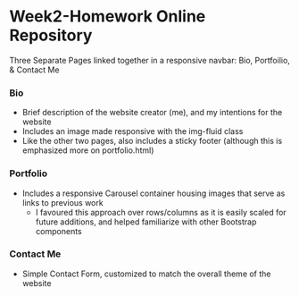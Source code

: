 # Week2-Homework Online Repository

Three Separate Pages linked together in a responsive navbar: Bio, Portfoilio, & Contact Me

### Bio
* Brief description of the website creator (me), and my intentions for the website 
* Includes an image made responsive with the img-fluid class
* Like the other two pages, also includes a sticky footer (although this is emphasized more on portfolio.html)

### Portfolio
* Includes a responsive Carousel container housing images that serve as links to previous work
    * I favoured this approach over rows/columns as it is easily scaled for future additions, and helped familiarize with other Bootstrap components

### Contact Me
* Simple Contact Form, customized to match the overall theme of the website
